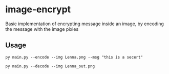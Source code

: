 # image-encrypt

Basic implementation of encrypting message inside an image, by encoding the message with the image pixles 

## Usage
`py main.py --encode --img Lenna.png --msg "this is a secert"`

`py main.py --decode --img Lenna_out.png`
